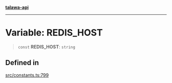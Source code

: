 [**talawa-api**](../../README.md)

***

# Variable: REDIS\_HOST

> `const` **REDIS\_HOST**: `string`

## Defined in

[src/constants.ts:799](https://github.com/Suyash878/talawa-api/blob/095e6964ce2a06c1c30d1acf81b6162203f1db91/src/constants.ts#L799)
